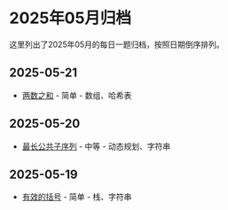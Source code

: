 # 2025年05月归档

这里列出了2025年05月的每日一题归档，按照日期倒序排列。

## 2025-05-21
- [两数之和](./2025-05-21.md) - 简单 - 数组、哈希表

## 2025-05-20
- [最长公共子序列](./2025-05-20.md) - 中等 - 动态规划、字符串

## 2025-05-19
- [有效的括号](./2025-05-19.md) - 简单 - 栈、字符串
